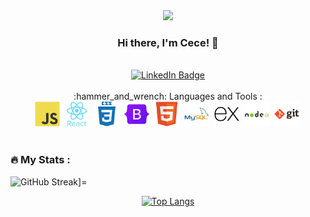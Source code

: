 <div id="header" align="center">
  <img src="https://media.giphy.com/media/HscDLzkO8EOTmgkhQP/giphy.gif" width="200"/>


### Hi there, I'm Cece! 👋
<br />
<div id="badges" align="center">
  <a href="https://www.linkedin.com/in/ceceliafowler/">
    <img src="https://img.shields.io/badge/LinkedIn-blue?style=for-the-badge&logo=linkedin&logoColor=white" alt="LinkedIn Badge"/>
  </a>
 
 </div>
 </div>
  
<!-- ### :woman_technologist: About Me :
- 🔭 Seeking a full stack development job. 
- 🌱 Currently digging deeper into React.
- 💬 Ask me about how I started my career in tech!
- ⚡ In my free time, I contribute to OpenSource projects. -->

<br />
<div align="center" >
 :hammer_and_wrench: Languages and Tools :
  <div>
  <img src="https://github.com/devicons/devicon/blob/master/icons/javascript/javascript-original.svg" title="JavaScript" alt="JavaScript" width="40" height="40"/>&nbsp;
  <img src="https://github.com/devicons/devicon/blob/master/icons/react/react-original-wordmark.svg" title="React" alt="React" width="40" height="40"/>&nbsp;
  <img src="https://github.com/devicons/devicon/blob/master/icons/css3/css3-plain-wordmark.svg"  title="CSS3" alt="CSS" width="40" height="40"/>&nbsp;
  <img src="https://github.com/devicons/devicon/blob/master/icons/bootstrap/bootstrap-original.svg" title="Bootstrap" alt="Bootstrap" width="40" height="40"/>&nbsp;
    <img src="https://github.com/devicons/devicon/blob/master/icons/html5/html5-original.svg" title="HTML5" alt="HTML" width="40" height="40"/>&nbsp;
  <img src="https://github.com/devicons/devicon/blob/master/icons/mysql/mysql-original-wordmark.svg" title="MySQL"  alt="MySQL" width="40" height="40"/>&nbsp;
  <img src="https://github.com/devicons/devicon/blob/master/icons/express/express-original.svg" title="Express" alt="Express" width="40" height="40"/>&nbsp;
  <img src="https://github.com/devicons/devicon/blob/master/icons/nodejs/nodejs-original-wordmark.svg" title="NodeJS" alt="NodeJS" width="40" height="40"/>&nbsp;
  <img src="https://github.com/devicons/devicon/blob/master/icons/git/git-original-wordmark.svg" title="Git" **alt="Git" width="40" height="40"/>&nbsp;
  </div>
</div>
 
 
<br />

  ### :fire: My Stats :
  
  ![GitHub Streak](http://github-readme-streak-stats.herokuapp.com?user=cecelia001&theme=dark&background=000000)]=
  
  <div id="stats" align="center" topMargin=20px >
  
  [![Top Langs](https://github-readme-stats.vercel.app/api/top-langs/?username=cecelia001&layout=compact&theme=vision-friendly-dark)](https://github.com/anuraghazra/github-readme-stats)
  </div>

